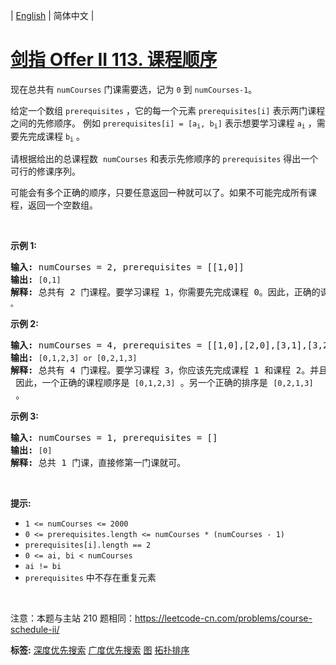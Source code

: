 | [English](README_EN.md) | 简体中文 |

# [剑指 Offer II 113. 课程顺序](https://leetcode.cn/problems/QA2IGt)
<p>现在总共有 <code>numCourses</code>&nbsp;门课需要选，记为&nbsp;<code>0</code>&nbsp;到&nbsp;<code>numCourses-1</code>。</p>

<p>给定一个数组&nbsp;<code>prerequisites</code> ，它的每一个元素&nbsp;<code>prerequisites[i]</code>&nbsp;表示两门课程之间的先修顺序。&nbsp;例如&nbsp;<code>prerequisites[i] = [a<sub>i</sub>, b<sub>i</sub>]</code>&nbsp;表示想要学习课程 <code>a<sub>i</sub></code>&nbsp;，需要先完成课程 <code>b<sub>i</sub></code>&nbsp;。</p>

<p>请根据给出的总课程数 &nbsp;<code>numCourses</code> 和表示先修顺序的&nbsp;<code>prerequisites</code>&nbsp;得出一个可行的修课序列。</p>

<p>可能会有多个正确的顺序，只要任意返回一种就可以了。如果不可能完成所有课程，返回一个空数组。</p>

<p>&nbsp;</p>

<p><strong>示例&nbsp;1:</strong></p>

<pre>
<strong>输入:</strong> numCourses = 2, prerequisites = [[1,0]] 
<strong>输出: </strong><code>[0,1]</code>
<strong>解释:</strong>&nbsp;总共有 2 门课程。要学习课程 1，你需要先完成课程 0。因此，正确的课程顺序为 <code>[0,1] 。</code></pre>

<p><strong>示例&nbsp;2:</strong></p>

<pre>
<strong>输入:</strong> numCourses = 4, prerequisites = [[1,0],[2,0],[3,1],[3,2]]
<strong>输出: </strong><code>[0,1,2,3] or [0,2,1,3]</code>
<strong>解释:</strong>&nbsp;总共有 4 门课程。要学习课程 3，你应该先完成课程 1 和课程 2。并且课程 1 和课程 2 都应该排在课程 0 之后。
&nbsp;因此，一个正确的课程顺序是&nbsp;<code>[0,1,2,3]</code> 。另一个正确的排序是&nbsp;<code>[0,2,1,3]</code> 。
</pre>

<p><strong>示例 3:</strong></p>

<pre>
<strong>输入:</strong> numCourses = 1, prerequisites = [] 
<strong>输出: </strong><code>[0]</code>
<strong>解释:</strong>&nbsp;总共 1 门课，直接修第一门课就可。</pre>

<p>&nbsp;</p>

<p><strong>提示:</strong></p>

<ul>
	<li><code>1 &lt;= numCourses &lt;= 2000</code></li>
	<li><code>0 &lt;= prerequisites.length &lt;= numCourses * (numCourses - 1)</code></li>
	<li><code>prerequisites[i].length == 2</code></li>
	<li><code>0 &lt;= ai, bi &lt; numCourses</code></li>
	<li><code>ai != bi</code></li>
	<li><code>prerequisites</code>&nbsp;中不存在重复元素</li>
</ul>

<p>&nbsp;</p>

<p><meta charset="UTF-8" />注意：本题与主站 210&nbsp;题相同：<a href="https://leetcode-cn.com/problems/course-schedule-ii/">https://leetcode-cn.com/problems/course-schedule-ii/</a></p>

**标签:**  [深度优先搜索](https://leetcode.cn/tag/depth-first-search) [广度优先搜索](https://leetcode.cn/tag/breadth-first-search) [图](https://leetcode.cn/tag/graph) [拓扑排序](https://leetcode.cn/tag/topological-sort) 